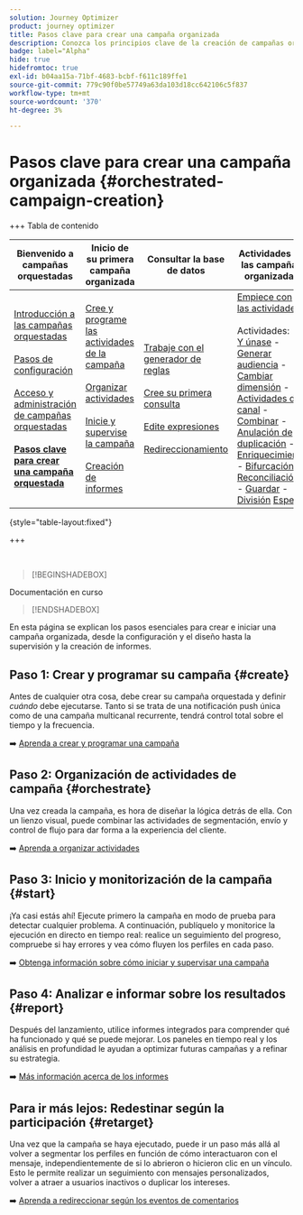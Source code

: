 ```yaml
---
solution: Journey Optimizer
product: journey optimizer
title: Pasos clave para crear una campaña organizada
description: Conozca los principios clave de la creación de campañas organizadas con Adobe Journey Optimizer
badge: label="Alpha"
hide: true
hidefromtoc: true
exl-id: b04aa15a-71bf-4683-bcbf-f611c189ffe1
source-git-commit: 779c90f0be57749a63da103d18cc642106c5f837
workflow-type: tm+mt
source-wordcount: '370'
ht-degree: 3%

---
```



# Pasos clave para crear una campaña organizada {#orchestrated-campaign-creation}

+++ Tabla de contenido

| Bienvenido a campañas orquestadas | Inicio de su primera campaña organizada | Consultar la base de datos | Actividades de las campañas organizadas |
|---|---|---|---|
| [Introducción a las campañas orquestadas](gs-orchestrated-campaigns.md)<br/><br/>[Pasos de configuración](configuration-steps.md)<br/><br/>[Acceso y administración de campañas orquestadas](access-manage-orchestrated-campaigns.md)<br/><br/><b>[Pasos clave para crear una campaña orquestada](gs-campaign-creation.md)</b> | [Cree y programe las actividades de la campaña](create-orchestrated-campaign.md)<br/><br/>[Organizar actividades](orchestrate-activities.md)<br/><br/>[Inicie y supervise la campaña](start-monitor-campaigns.md)<br/><br/>[Creación de informes](reporting-campaigns.md) | [Trabaje con el generador de reglas](orchestrated-rule-builder.md)<br/><br/>[Cree su primera consulta](build-query.md)<br/><br/>[Edite expresiones](edit-expressions.md)<br/><br/>[Redireccionamiento](retarget.md) | [Empiece con las actividades](activities/about-activities.md)<br/><br/>Actividades:<br/>[Y únase](activities/and-join.md) - [Generar audiencia](activities/build-audience.md) - [Cambiar dimensión](activities/change-dimension.md) - [Actividades de canal](activities/channels.md) - [Combinar](activities/combine.md) - [Anulación de duplicación](activities/deduplication.md) - [Enriquecimiento](activities/enrichment.md) - [Bifurcación](activities/fork.md) - [Reconciliación](activities/reconciliation.md) - [Guardar](activities/save-audience.md) - [División](activities/split.md) [Espera](activities/wait.md) |

{style="table-layout:fixed"}

+++

<br/>

>[!BEGINSHADEBOX]

Documentación en curso

>[!ENDSHADEBOX]

En esta página se explican los pasos esenciales para crear e iniciar una campaña organizada, desde la configuración y el diseño hasta la supervisión y la creación de informes.

<!--
<table style="table-layout:fixed"><tr style="border: 0; text-align: center;" >
<td><a href="#create"><img alt="Create & schedule your campaign" src="../../channels/assets/do-not-localize/email.png"></a><br/><a href="#create"><strong>Create & schedule your campaign</strong></a></td>
<td><a href="#orchestrate"><img alt="Orchestrate campaign activities" src="../../channels/assets/do-not-localize/sms.png"></a><br/><a href="#orchestrate"><strong>Orchestrate campaign activities</strong></a></td>
<td><a href="#start"><img alt="Start & monitor your campaign" src="../../channels/assets/do-not-localize/push.png"></a><a href="#start"><strong>Start & monitor your campaign</strong></a></td>
<td><a href="#report"><img alt="Analyze & report on results" src="../../channels/assets/do-not-localize/push.png"></a><a href="#report"><strong>Analyze & report on results</strong></a></td>
</tr></table>-->



## Paso 1: Crear y programar su campaña {#create}

Antes de cualquier otra cosa, debe crear su campaña orquestada y definir *cuándo* debe ejecutarse. Tanto si se trata de una notificación push única como de una campaña multicanal recurrente, tendrá control total sobre el tiempo y la frecuencia.

➡️ [Aprenda a crear y programar una campaña](../orchestrated/create-orchestrated-campaign.md)

## Paso 2: Organización de actividades de campaña {#orchestrate}

Una vez creada la campaña, es hora de diseñar la lógica detrás de ella. Con un lienzo visual, puede combinar las actividades de segmentación, envío y control de flujo para dar forma a la experiencia del cliente.

➡️ [Aprenda a organizar actividades](../orchestrated/orchestrate-activities.md)

## Paso 3: Inicio y monitorización de la campaña {#start}

¡Ya casi estás ahí! Ejecute primero la campaña en modo de prueba para detectar cualquier problema. A continuación, publíquelo y monitorice la ejecución en directo en tiempo real: realice un seguimiento del progreso, compruebe si hay errores y vea cómo fluyen los perfiles en cada paso.

➡️ [Obtenga información sobre cómo iniciar y supervisar una campaña](../orchestrated/start-monitor-campaigns.md)

## Paso 4: Analizar e informar sobre los resultados {#report}

Después del lanzamiento, utilice informes integrados para comprender qué ha funcionado y qué se puede mejorar. Los paneles en tiempo real y los análisis en profundidad le ayudan a optimizar futuras campañas y a refinar su estrategia.

➡️ [Más información acerca de los informes](../orchestrated/reporting-campaigns.md)

## Para ir más lejos: Redestinar según la participación {#retarget}

Una vez que la campaña se haya ejecutado, puede ir un paso más allá al volver a segmentar los perfiles en función de cómo interactuaron con el mensaje, independientemente de si lo abrieron o hicieron clic en un vínculo. Esto le permite realizar un seguimiento con mensajes personalizados, volver a atraer a usuarios inactivos o duplicar los intereses.

➡️ [Aprenda a redireccionar según los eventos de comentarios](../orchestrated/retarget.md)
